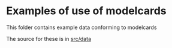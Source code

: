 # Examples of use of modelcards

This folder contains example data conforming to modelcards

The source for these is in [src/data](../src/data/examples)
